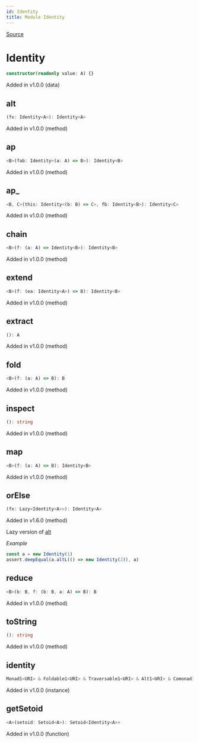 ```yaml
---
id: Identity
title: Module Identity
---
```


[Source](https://github.com/gcanti/fp-ts/blob/master/src/Identity.ts)

# Identity

```ts
constructor(readonly value: A) {}
```

Added in v1.0.0 (data)

## alt

```ts
(fx: Identity<A>): Identity<A>
```

Added in v1.0.0 (method)

## ap

```ts
<B>(fab: Identity<(a: A) => B>): Identity<B>
```

Added in v1.0.0 (method)

## ap\_

```ts
<B, C>(this: Identity<(b: B) => C>, fb: Identity<B>): Identity<C>
```

Added in v1.0.0 (method)

## chain

```ts
<B>(f: (a: A) => Identity<B>): Identity<B>
```

Added in v1.0.0 (method)

## extend

```ts
<B>(f: (ea: Identity<A>) => B): Identity<B>
```

Added in v1.0.0 (method)

## extract

```ts
(): A
```

Added in v1.0.0 (method)

## fold

```ts
<B>(f: (a: A) => B): B
```

Added in v1.0.0 (method)

## inspect

```ts
(): string
```

Added in v1.0.0 (method)

## map

```ts
<B>(f: (a: A) => B): Identity<B>
```

Added in v1.0.0 (method)

## orElse

```ts
(fx: Lazy<Identity<A>>): Identity<A>
```

Added in v1.6.0 (method)

Lazy version of [alt](#alt)

_Example_

```ts
const a = new Identity(1)
assert.deepEqual(a.altL(() => new Identity(2)), a)
```

## reduce

```ts
<B>(b: B, f: (b: B, a: A) => B): B
```

Added in v1.0.0 (method)

## toString

```ts
(): string
```

Added in v1.0.0 (method)

## identity

```ts
Monad1<URI> & Foldable1<URI> & Traversable1<URI> & Alt1<URI> & Comonad1<URI> & ChainRec1<URI>
```

Added in v1.0.0 (instance)

## getSetoid

```ts
<A>(setoid: Setoid<A>): Setoid<Identity<A>>
```

Added in v1.0.0 (function)
